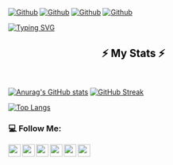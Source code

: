 
[![Github](https://img.shields.io/github/followers/ShahedMahamudLemon?style=social)](https://github.com/ShahedMahamudLemon)
[![Github](https://img.shields.io/github/last-commit/ShahedMahamudLemon/ShahedMahamudLemon)](https://github.com/ShahedMahamudLemon)
[![Github](https://img.shields.io/github/stars/ShahedMahamudLemon/ShahedMahamudLemon?style=social)](https://github.com/ShahedMahamudLemon)
[![Github](https://img.shields.io/github/watchers/ShahedMahamudLemon/ShahedMahamudLemon?style=social)](https://github.com/ShahedMahamudLemon)

[![Typing SVG](https://readme-typing-svg.herokuapp.com?color=1A7DF7&center=true&vCenter=true&lines=I+am+Shahed+Mahamud+Lemon+%F0%9F%91%8B;Assalamu+Alaikum+Everyone)](https://git.io/typing-svg)
<br/>

 <h2 align="center" style="color: #000; font-family: Goudy Bookletter 1911;">⚡ My Stats ⚡</h2>
   <br/>
 
[![Anurag's GitHub stats](https://github-readme-stats.vercel.app/api?username=ShahedMahamudLemon&show_icons=true&theme=tokyonight)](https://github.com/ShahedMahamudLemon/)   [![GitHub Streak](https://github-readme-streak-stats.herokuapp.com/?user=ShahedMahamudLemon&theme=chartreuse-dark)](https://git.io/streak-stats)

   [![Top Langs](https://github-readme-stats.vercel.app/api/top-langs/?username=ShahedMahamudLemon&layout=compactshow_icons=true&theme=tokyonight)](https://github.com/ShahedMahamudLemon/)



### :computer: Follow Me:


<a href="https://www.linkedin.com/in/shahedmahamudlemon">
  <img align="left" width="25px" src="https://img.icons8.com/color/48/000000/linkedin.png" />
</a>
<a href="https://github.com/ShahedMahamudLemon">
  <img align="left"  width="25px" src="https://img.icons8.com/fluent/48/000000/github.png"/>
</a>
<a href="https://t.me/sm_lemonn_101">
  <img align="left" width="25px" src="https://img.icons8.com/fluent/48/000000/telegram-app.png"/>
</a>
<a href="mailto:">
  <img align="left" width="25px" src="https://img.icons8.com/fluent/48/000000/gmail.png"/>
</a>
<a href="https://www.facebook.com/sm.lemonn.101">
  <img align="left" width="25px" src="https://img.icons8.com/color/48/000000/facebook-new.png"/>
</a>
<a href="https://sites.google.com/view/lemonkhan">
  <img align="left" width="25px" src="https://img.icons8.com/external-xnimrodx-lineal-gradient-xnimrodx/64/000000/external-website-responsive-design-xnimrodx-lineal-gradient-xnimrodx.png"/>
</a>
</br>











<!--
**ShahedMahamudLemon/ShahedMahamudLemon** is a ✨ _special_ ✨ repository because its `README.md` (this file) appears on your GitHub profile.
![](https://cdn.dribbble.com/users/730703/screenshots/6581243/avento.gif)
Here are some ideas to get you started:

- 🔭 I’m currently working on ...
- 🌱 I’m currently learning ...
- 👯 I’m looking to collaborate on ...
- 🤔 I’m looking for help with ...
- 💬 Ask me about ...
- 📫 How to reach me: ...
- 😄 Pronouns: ...
- ⚡ Fun fact: ...


coding svg
![]
(https://camo.githubusercontent.com/992babdffd8c74a1502de375fbdf7e4d54773242/68747470733a2f2f6d656469612e67697068792e636f6d2f6d656469612f53576f536b4e36447854737a71494b4571762f67697068792e676966)



[![Anurag's GitHub stats](https://github-readme-stats.vercel.app/api?username=ShahedMahamudLemon&show_icons=true&theme=tokyonight)](https://github.com/ShahedMahamudLemon/)

[![GitHub Streak](https://github-readme-streak-stats.herokuapp.com/?user=ShahedMahamudLemon&theme=chartreuse-dark)](https://git.io/streak-stats)
-->
